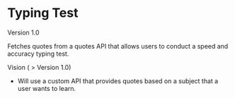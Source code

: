 # Typing Test

Version 1.0

Fetches quotes from a quotes API that allows users to conduct a speed and accuracy typing test.

Vision ( > Version 1.0)
* Will use a custom API that provides quotes based on a subject that a user wants to learn.
